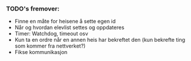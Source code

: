 ### TODO's fremover:

- Finne en måte for heisene å sette egen id
- Når og hvordan elevlist settes og oppdateres
- Timer: Watchdog, timeout osv
- Kun ta en ordre når en annen heis har bekreftet den (kun bekrefte ting som kommer fra nettverket?)
- Fikse kommunikasjon